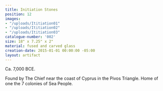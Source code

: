 ```yaml
---
title: Initiation Stones
position: 12
images:
- "/uploads/Ititiation01"
- "/uploads/Ititiation02"
- "/uploads/Ititiation03"
catalogue-number: '002'
size: 18" x 7.25" x 2"
material: fused and carved glass
creation-date: 2015-01-01 00:00:00 -05:00
layout: artifact
---
```


Ca. 7,000 BCE.

Found by The Chief near the coast of Cyprus in the Pivos Triangle. Home of one the 7 colonies of Sea People.


